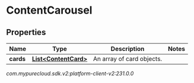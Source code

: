 # ContentCarousel


## Properties

| Name | Type | Description | Notes |
| ------------ | ------------- | ------------- | ------------- |
| **cards** | [**List&lt;ContentCard&gt;**](ContentCard) | An array of card objects. |  |




_com.mypurecloud.sdk.v2:platform-client-v2:231.0.0_
